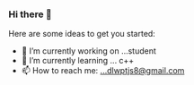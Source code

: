 ### Hi there 👋
Here are some ideas to get you started:

- 🔭 I’m currently working on ...student
- 🌱 I’m currently learning ... c++ 
- 📫 How to reach me: ...dlwptjs8@gmail.com
<!--
**202235072/202235072** is a ✨ _special_ ✨ repository because its `README.md` (this file) appears on your GitHub profile.

Here are some ideas to get you started:

- 🔭 I’m currently working on ...student
- 🌱 I’m currently learning ... c++ 
- 📫 How to reach me: ...dlwptjs8@gmail.com
-->
